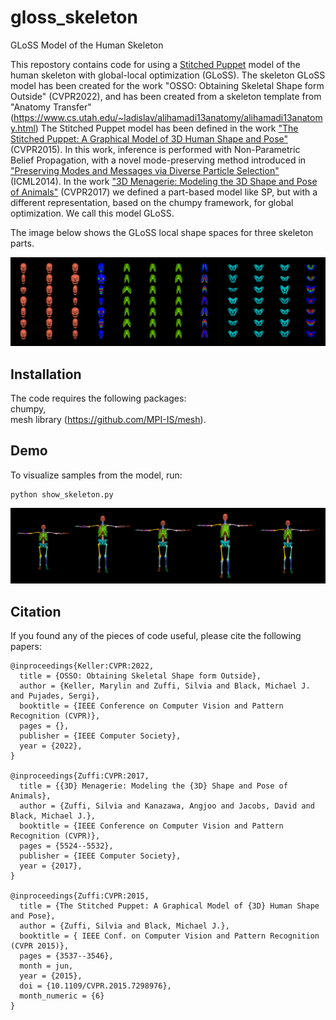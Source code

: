 # gloss_skeleton
GLoSS Model of the Human Skeleton

This repostory contains code for using a [Stitched Puppet](http://stitch.is.tue.mpg.de/) model of the human skeleton with global-local optimization (GLoSS).
The skeleton GLoSS model has been created for the work "OSSO: Obtaining Skeletal Shape form Outside" (CVPR2022), and has been created from a skeleton template from "Anatomy Transfer"(https://www.cs.utah.edu/~ladislav/alihamadi13anatomy/alihamadi13anatomy.html)
The Stitched Puppet model has been defined in the work ["The Stitched Puppet: A Graphical Model of 3D Human Shape and Pose"](https://files.is.tue.mpg.de/black/papers/StitchCVPR2015.pdf) (CVPR2015). In this work, inference is performed with Non-Parametric Belief Propagation, with a novel mode-preserving method introduced in ["Preserving Modes and Messages via Diverse Particle Selection"](https://files.is.tue.mpg.de/black/papers/ICML2014.pdf) (ICML2014).
In the work ["3D Menagerie: Modeling the 3D Shape and Pose of Animals"](https://files.is.tue.mpg.de/black/papers/smal_cvpr_2017.pdf) (CVPR2017) we defined a part-based model like SP, but with a different representation, based on the chumpy framework, for global optimization. We call this model GLoSS.

The image below shows the GLoSS local shape spaces for three skeleton parts.

![teaser](./shape_space.png)

## Installation
The code requires the following packages:  
chumpy,  
mesh library (https://github.com/MPI-IS/mesh). 

## Demo
To visualize samples from the model, run:
```
python show_skeleton.py
```
![samples](./samples_black.png)


## Citation

If you found any of the pieces of code useful, please cite the following papers:

```
@inproceedings{Keller:CVPR:2022,  
  title = {OSSO: Obtaining Skeletal Shape form Outside},  
  author = {Keller, Marylin and Zuffi, Silvia and Black, Michael J. and Pujades, Sergi},  
  booktitle = {IEEE Conference on Computer Vision and Pattern Recognition (CVPR)},  
  pages = {},  
  publisher = {IEEE Computer Society},  
  year = {2022},  
}

@inproceedings{Zuffi:CVPR:2017,  
  title = {{3D} Menagerie: Modeling the {3D} Shape and Pose of Animals},  
  author = {Zuffi, Silvia and Kanazawa, Angjoo and Jacobs, David and Black, Michael J.},  
  booktitle = {IEEE Conference on Computer Vision and Pattern Recognition (CVPR)},  
  pages = {5524--5532},  
  publisher = {IEEE Computer Society},  
  year = {2017},  
}

@inproceedings{Zuffi:CVPR:2015,
  title = {The Stitched Puppet: A Graphical Model of {3D} Human Shape and Pose},
  author = {Zuffi, Silvia and Black, Michael J.},
  booktitle = { IEEE Conf. on Computer Vision and Pattern Recognition (CVPR 2015)},
  pages = {3537--3546},
  month = jun,
  year = {2015},
  doi = {10.1109/CVPR.2015.7298976},
  month_numeric = {6}
}
```
